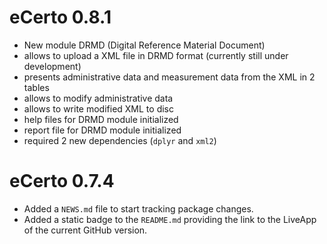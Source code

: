 # eCerto 0.8.1

* New module DRMD (Digital Reference Material Document)
* allows to upload a XML file in DRMD format (currently still under development)
* presents administrative data and measurement data from the XML in 2 tables
* allows to modify administrative data
* allows to write modified XML to disc
* help files for DRMD module initialized
* report file for DRMD module initialized
* required 2 new dependencies (`dplyr` and `xml2`)

# eCerto 0.7.4

* Added a `NEWS.md` file to start tracking package changes.
* Added a static badge to the `README.md` providing the link to the LiveApp 
  of the current GitHub version.